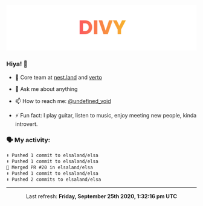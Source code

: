 
![](https://github.com/divy-work/divy-work/raw/master/assets/divy.png)

### Hiya! 👋

- 🔭 Core team at [nest.land](https://github.com/nestdotland/nest.land) and [verto](https://github.com/useverto/verto)

- 💬 Ask me about anything

- 📫 How to reach me: [@undefined_void](https://instagram.com/divy.exe)

- ⚡ Fun fact: I play guitar, listen to music, enjoy meeting new people, kinda introvert.

### 🗣 My activity:

```
⬆️ Pushed 1 commit to elsaland/elsa
⬆️ Pushed 1 commit to elsaland/elsa
🎉 Merged PR #20 in elsaland/elsa
⬆️ Pushed 1 commit to elsaland/elsa
⬆️ Pushed 2 commits to elsaland/elsa
```

------------
<p align="center">Last refresh: <b>Friday, September 25th 2020, 1:32:16 pm UTC</b></p>
